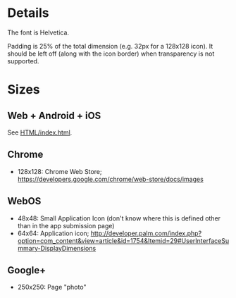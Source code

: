 # Details
The font is Helvetica.

Padding is 25% of the total dimension (e.g. 32px for a 128x128 icon).
It should be left off (along with the icon border) when transparency is not
supported.

# Sizes
## Web + Android + iOS
See [HTML/index.html](https://github.com/brettcannon/oplop/blob/master/HTML/index.html).

## Chrome
* 128x128: Chrome Web Store; https://developers.google.com/chrome/web-store/docs/images

## WebOS
* 48x48: Small Application Icon (don't know where this is defined other
      than in the app submission page)
* 64x64: Application icon; http://developer.palm.com/index.php?option=com_content&view=article&id=1754&Itemid=29#UserInterfaceSummary-DisplayDimensions


## Google+
* 250x250: Page "photo"
